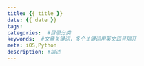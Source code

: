 ```yaml
---
title: {{ title }}
date: {{ date }}
tags:
categories:  #目录分类
keywords:  #文章关键词，多个关键词用英文逗号隔开
meta: iOS,Python
description: #描述
---
```

